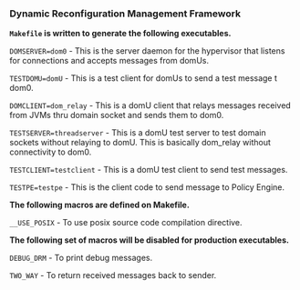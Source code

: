 ### Dynamic Reconfiguration Management Framework

**`Makefile` is written to generate the following executables.**

`DOMSERVER=dom0` - This is the server daemon for the hypervisor that listens for connections and accepts messages from domUs.

`TESTDOMU=domU` - This is a test client for domUs to send a test message t dom0.

`DOMCLIENT=dom_relay` - This is a domU client that relays messages received from JVMs thru domain socket and sends them to dom0.

`TESTSERVER=threadserver` - This is a domU test server to test domain sockets without relaying to domU. This is basically dom_relay without connectivity to dom0.

`TESTCLIENT=testclient` - This is a domU test client to send test messages.

`TESTPE=testpe` - This is the client code to send message to Policy Engine.

**The following macros are defined on Makefile.**

`__USE_POSIX` - To use posix source code compilation directive.

**The following set of macros will be disabled for production executables.**

`DEBUG_DRM` - To print debug messages.

`TWO_WAY` - To return received messages back to sender.
